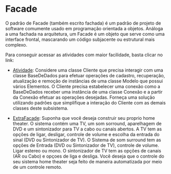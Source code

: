# Facade

O padrão de Facade (também escrito fachada) é um padrão de projeto de software comumente usado em programação orientada a objetos. Análoga a uma fachada na arquitetura, um Facade é um objeto que serve como uma interface frontal, mascarando um código subjacente ou estrutural mais complexo.

Para conseguir acessar as atividades com maior facilidade, basta clicar no link:

- [Atividade](https://github.com/MCossetti/padroes-de-projeto-de-software/tree/main/Facade/Atividade): Considere uma classe Cliente que precisa interagir com uma classe BaseDeDados para efetuar operações de cadastro, recuperação, atualização e remoção de instâncias de uma classe Modelo que possui vários Elementos. O Cliente precisa estabelecer uma conexão como a BaseDeDados receber uma instância de uma classe Conexão e a partir da Conexão efetuar as operações desejadas. Forneça uma solução utilizando padrões que simplifique a interação do Cliente com as demais classes deste subsistema.

- [ExtraFacade](https://github.com/MCossetti/padroes-de-projeto-de-software/tree/main/Facade/ExtraFacede): Suponha que você deseja construir seu proprio home theater. O sistema contém uma TV, um som sorround, aparelhagem de DVD e um sintonizador para TV a cabo ou canais abertos. A TV tem as opções de ligar, desligar, controle de volume e escolha da entrada do sinal (DVD ou Sintonizador de TV). O Sistema de som surround tem as opções de Entrada (DVD ou Sintonizador de TV), controle de volume. Ligar estereo ou mono. O sintonizador de TV tem as opções de canais (AR ou Cabo) e opçoes de liga e desliga. Você deseja que o controle do seu sistema home theater seja feito de maneira automatizada por meio de um controle remoto.
